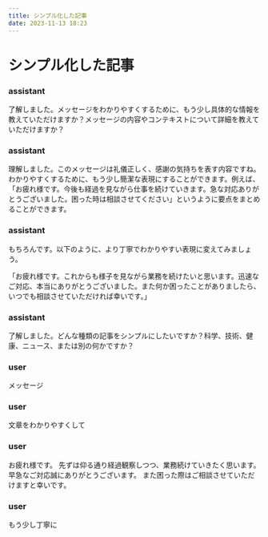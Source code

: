 ```yaml
---
title: シンプル化した記事
date: 2023-11-13 18:23
---
```


# シンプル化した記事

### assistant  

了解しました。メッセージをわかりやすくするために、もう少し具体的な情報を教えていただけますか？メッセージの内容やコンテキストについて詳細を教えていただけますか？

### assistant  

理解しました。このメッセージは礼儀正しく、感謝の気持ちを表す内容ですね。わかりやすくするために、もう少し簡潔な表現にすることができます。例えば、「お疲れ様です。今後も経過を見ながら仕事を続けていきます。急な対応ありがとうございました。困った時は相談させてください」というように要点をまとめることができます。

### assistant  

もちろんです。以下のように、より丁寧でわかりやすい表現に変えてみましょう。

「お疲れ様です。これからも様子を見ながら業務を続けたいと思います。迅速なご対応、本当にありがとうございました。また何か困ったことがありましたら、いつでも相談させていただければ幸いです。」

### assistant  

了解しました。どんな種類の記事をシンプルにしたいですか？科学、技術、健康、ニュース、または別の何かですか？

### user  

メッセージ

### user  

文章をわかりやすくして

### user  

お疲れ様です。
先ずは仰る通り経過観察しつつ、業務続けていきたく思います。
早急なご対応誠にありがとうございます。
また困った際はご相談させていただけますと幸いです。

### user  

もう少し丁寧に
